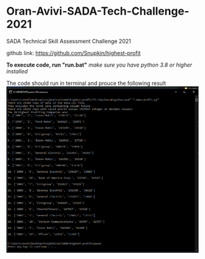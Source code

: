 # Oran-Avivi-SADA-Tech-Challenge-2021
 SADA Technical Skill Assessment Challenge 2021

 github link: https://github.com/Snupkin/highest-profit

 **To execute code, run "run.bat"**
 *make sure you have python 3.8 or higher installed*

The code should run in terminal and prouce the following result
![Sample Output](./images/sample_output.png)


